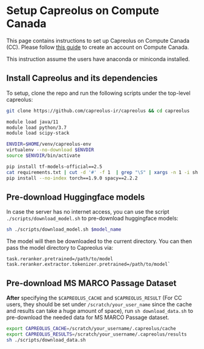 # Setup Capreolus on Compute Canada

This page contains instructions to set up Capreolus on Compute Canada (CC).
Please follow [this guide](https://github.com/castorini/onboarding/blob/master/docs/cc-guide.md) to create an account on Compute Canada.

This instruction assume the users have anaconda or miniconda installed.

## Install Capreolus and its dependencies 
To setup, clone the repo and run the following scripts under the top-level capreolus: 
```bash
git clone https://github.com/capreolus-ir/capreolus && cd capreolus

module load java/11
module load python/3.7
module load scipy-stack

ENVDIR=$HOME/venv/capreolus-env
virtualenv --no-download $ENVDIR
source $ENVDIR/bin/activate

pip install tf-models-official==2.5
cat requirements.txt | cut -d '#' -f 1  | grep "\S" | xargs -n 1 -i sh -c 'pip install --no-index {} || pip install {}'
pip install --no-index torch==1.9.0 spacy==2.2.2
```

## Pre-download Huggingface models 
In case the server has no internet access, you can use the script `./scripts/download_model.sh` to pre-download huggingface models: 
```bash
sh ./scripts/download_model.sh $model_name
```
The model will then be downloaded to the current directory. 
You can then pass the model directory to Capreolus via: 
```
task.reranker.pretrained=/path/to/model 
task.reranker.extractor.tokenizer.pretrained=/path/to/model`
```

## Pre-download MS MARCO Passage Dataset 
**After** specifying the `$CAPREOLUS_CACHE` and `$CAPREOLUS_RESULT` 
(For CC users, they should be set under `/scratch/your_user_name` since the cache and results can take a huge amount of space), 
run `sh download_data.sh` to pre-download the needed data for MS MARCO Passage dataset.
```bash
export CAPREOLUS_CACHE=/scratch/your_username/.capreolus/cache
export CAPREOLUS_RESULTS=/scratch/your_username/.capreolus/results
sh ./scripts/download_data.sh
``` 